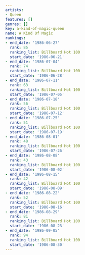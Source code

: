 ```yaml
---
artists:
- Queen
features: []
genres: []
key: a-kind-of-magic-queen
name: A Kind Of Magic
rankings:
- end_date: '1986-06-27'
  rank: 85
  ranking_list: Billboard Hot 100
  start_date: '1986-06-21'
- end_date: '1986-07-04'
  rank: 74
  ranking_list: Billboard Hot 100
  start_date: '1986-06-28'
- end_date: '1986-07-11'
  rank: 63
  ranking_list: Billboard Hot 100
  start_date: '1986-07-05'
- end_date: '1986-07-18'
  rank: 56
  ranking_list: Billboard Hot 100
  start_date: '1986-07-12'
- end_date: '1986-07-25'
  rank: 51
  ranking_list: Billboard Hot 100
  start_date: '1986-07-19'
- end_date: '1986-08-01'
  rank: 48
  ranking_list: Billboard Hot 100
  start_date: '1986-07-26'
- end_date: '1986-08-08'
  rank: 43
  ranking_list: Billboard Hot 100
  start_date: '1986-08-02'
- end_date: '1986-08-15'
  rank: 42
  ranking_list: Billboard Hot 100
  start_date: '1986-08-09'
- end_date: '1986-08-22'
  rank: 52
  ranking_list: Billboard Hot 100
  start_date: '1986-08-16'
- end_date: '1986-08-29'
  rank: 81
  ranking_list: Billboard Hot 100
  start_date: '1986-08-23'
- end_date: '1986-09-05'
  rank: 94
  ranking_list: Billboard Hot 100
  start_date: '1986-08-30'
---
```


